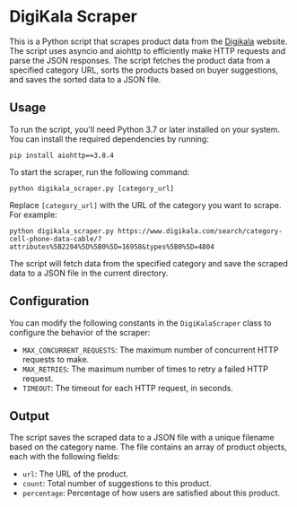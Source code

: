 # DigiKala Scraper

This is a Python script that scrapes product data from the [Digikala](https://www.digikala.com/) website. The script uses asyncio and aiohttp to efficiently make HTTP requests and parse the JSON responses.
The script fetches the product data from a specified category URL, sorts the products based on buyer suggestions, and saves the sorted data to a JSON file.
## Usage

To run the script, you'll need Python 3.7 or later installed on your system. You can install the required dependencies by running:

```
pip install aiohttp==3.8.4
```

To start the scraper, run the following command:

```
python digikala_scraper.py [category_url]
```

Replace `[category_url]` with the URL of the category you want to scrape. For example:

```
python digikala_scraper.py https://www.digikala.com/search/category-cell-phone-data-cable/?attributes%5B2204%5D%5B0%5D=16958&types%5B0%5D=4804
```

The script will fetch data from the specified category and save the scraped data to a JSON file in the current directory.

## Configuration

You can modify the following constants in the `DigiKalaScraper` class to configure the behavior of the scraper:

- `MAX_CONCURRENT_REQUESTS`: The maximum number of concurrent HTTP requests to make.
- `MAX_RETRIES`: The maximum number of times to retry a failed HTTP request.
- `TIMEOUT`: The timeout for each HTTP request, in seconds.

## Output

The script saves the scraped data to a JSON file with a unique filename based on the category name. The file contains an array of product objects, each with the following fields:

- `url`: The URL of the product.
- `count`: Total number of suggestions to this product.
- `percentage`: Percentage of how users are satisfied about this product.
